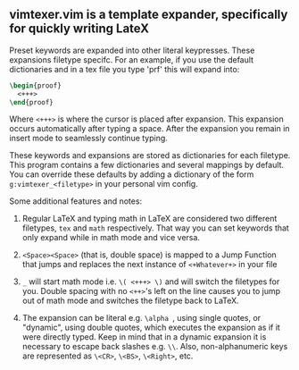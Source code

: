 ## vimtexer.vim is a template expander, specifically for quickly writing LateX

Preset keywords are expanded into other literal keypresses. These expansions filetype specifc. For an example, if you use the default dictionaries and in a tex file you type 'prf' this will expand into:

```tex
\begin{proof}
  <+++>
\end{proof}
```

Where `<+++>` is where the cursor is placed after expansion. This expansion occurs automatically after typing a space. After the expansion you remain in insert mode to seamlessly continue typing.

These keywords and expansions are stored as dictionaries for each filetype. This program contains a few dictionaries and several mappings by default. You can override these defaults by adding a dictionary of the form `g:vimtexer_<filetype>` in your personal vim config.

Some additional features and notes:

1. Regular LaTeX and typing math in LaTeX are considered two different filetypes, `tex` and `math` respectively. That way you can set keywords that only expand while in math mode and vice versa.

2. `<Space><Space>` (that is, double space) is mapped to a Jump Function that jumps and replaces the next instance of `<+Whatever+>` in your file

3. `_` will start math mode i.e. `\( <+++> \)` and will switch the filetypes for you. Double spacing with no `<++>`'s left on the line causes you to jump out of math mode and switches the filetype back to LaTeX.

4. The expansion can be literal e.g. `\alpha `, using single quotes, or "dynamic", using double quotes, which executes the expansion as if it were directly typed. Keep in mind that in a dynamic expansion it is necessary to escape back slashes e.g. `\\`. Also, non-alphanumeric keys are represented as `\<CR>`, `\<BS>`, `\<Right>`, etc.

